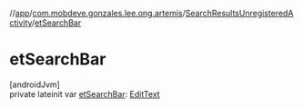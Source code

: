 //[app](../../../index.md)/[com.mobdeve.gonzales.lee.ong.artemis](../index.md)/[SearchResultsUnregisteredActivity](index.md)/[etSearchBar](et-search-bar.md)

# etSearchBar

[androidJvm]\
private lateinit var [etSearchBar](et-search-bar.md): [EditText](https://developer.android.com/reference/kotlin/android/widget/EditText.html)

